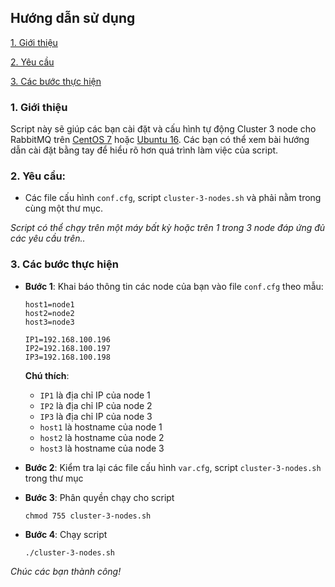 ## Hướng dẫn sử dụng

[1. Giới thiệu ](#1)

[2. Yêu cầu](#2)

[3. Các bước thực hiện](#3)

<a name="1"></a>
### 1. Giới thiệu

Script này sẽ giúp các bạn cài đặt và cấu hình tự động Cluster 3 node cho RabbitMQ trên [CentOS 7](https://github.com/meditechopen/meditech-ghichep-rabbitmq/blob/master/docs/tutorials/setup-cluster/cluster-centos.md) hoặc [Ubuntu 16](https://github.com/meditechopen/meditech-ghichep-rabbitmq/blob/master/docs/tutorials/setup-cluster/cluster-ubuntu.md). Các bạn có thể xem bài hướng dẫn cài đặt bằng tay để hiểu rõ hơn quá trình làm việc của script.

<a name="2"></a>
### 2. Yêu cầu:

- Các file cấu hình `conf.cfg`, script `cluster-3-nodes.sh` và phải nằm trong cùng một thư mục.

*Script có thể chạy trên một máy bất kỳ hoặc trên 1 trong 3 node đáp ứng đủ các yêu cầu trên..*

<a name="3"></a>
### 3. Các bước thực hiện

- **Bước 1**: Khai báo thông tin các node của bạn vào file `conf.cfg` theo mẫu:

    ```
    host1=node1
    host2=node2
    host3=node3
    
    IP1=192.168.100.196
    IP2=192.168.100.197
    IP3=192.168.100.198
    ```
    
    **Chú thích**:
    - `IP1` là địa chỉ IP của node 1
    - `IP2` là địa chỉ IP của node 2
    - `IP3` là địa chỉ IP của node 3
    - `host1` là hostname của node 1
    - `host2` là hostname của node 2
    - `host3` là hostname của node 3
    
- **Bước 2**: Kiểm tra lại các file cấu hình `var.cfg`, script `cluster-3-nodes.sh` trong thư mục

- **Bước 3**: Phân quyền chạy cho script
    
    ```
    chmod 755 cluster-3-nodes.sh
    ```
- **Bước 4**: Chạy script

    ```
    ./cluster-3-nodes.sh
    ```
    
*Chúc các bạn thành công!*